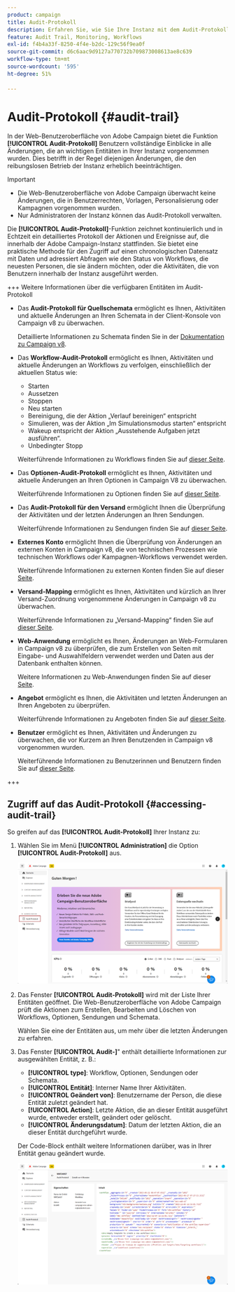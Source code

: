 ```yaml
---
product: campaign
title: Audit-Protokoll
description: Erfahren Sie, wie Sie Ihre Instanz mit dem Audit-Protokoll von Campaign überwachen.
feature: Audit Trail, Monitoring, Workflows
exl-id: f4b4a33f-8250-4f4e-b2dc-129c56f9ea0f
source-git-commit: d6c6aac9d9127a770732b709873008613ae8c639
workflow-type: tm+mt
source-wordcount: '595'
ht-degree: 51%

---
```


# Audit-Protokoll {#audit-trail}

In der Web-Benutzeroberfläche von Adobe Campaign bietet die Funktion **[!UICONTROL Audit-Protokoll]** Benutzern vollständige Einblicke in alle Änderungen, die an wichtigen Entitäten in Ihrer Instanz vorgenommen wurden. Dies betrifft in der Regel diejenigen Änderungen, die den reibungslosen Betrieb der Instanz erheblich beeinträchtigen.

>[!IMPORTANT]
>
>* Die Web-Benutzeroberfläche von Adobe Campaign überwacht keine Änderungen, die in Benutzerrechten, Vorlagen, Personalisierung oder Kampagnen vorgenommen wurden.
>* Nur Administratoren der Instanz können das Audit-Protokoll verwalten.

Die **[!UICONTROL Audit-Protokoll]**-Funktion zeichnet kontinuierlich und in Echtzeit ein detailliertes Protokoll der Aktionen und Ereignisse auf, die innerhalb der Adobe Campaign-Instanz stattfinden. Sie bietet eine praktische Methode für den Zugriff auf einen chronologischen Datensatz mit Daten und adressiert Abfragen wie den Status von Workflows, die neuesten Personen, die sie ändern möchten, oder die Aktivitäten, die von Benutzern innerhalb der Instanz ausgeführt werden.

+++ Weitere Informationen über die verfügbaren Entitäten im Audit-Protokoll

* Das **Audit-Protokoll für Quellschemata** ermöglicht es Ihnen, Aktivitäten und aktuelle Änderungen an Ihren Schemata in der Client-Konsole von Campaign v8 zu überwachen.

  Detaillierte Informationen zu Schemata finden Sie in der [Dokumentation zu Campaign v8](https://experienceleague.adobe.com/de/docs/campaign/campaign-v8/developer/shemas-forms/schemas).

* Das **Workflow-Audit-Protokoll** ermöglicht es Ihnen, Aktivitäten und aktuelle Änderungen an Workflows zu verfolgen, einschließlich der aktuellen Status wie:

   * Starten
   * Aussetzen
   * Stoppen
   * Neu starten
   * Bereinigung, die der Aktion „Verlauf bereinigen“ entspricht
   * Simulieren, was der Aktion „Im Simulationsmodus starten“ entspricht
   * Wakeup entspricht der Aktion „Ausstehende Aufgaben jetzt ausführen“.
   * Unbedingter Stopp

  Weiterführende Informationen zu Workflows finden Sie auf [dieser Seite](../workflows/gs-workflows.md).

* Das **Optionen-Audit-Protokoll** ermöglicht es Ihnen, Aktivitäten und aktuelle Änderungen an Ihren Optionen in Campaign V8 zu überwachen.

  Weiterführende Informationen zu Optionen finden Sie auf [dieser Seite](https://experienceleague.adobe.com/de/docs/campaign-classic/using/installing-campaign-classic/appendices/configuring-campaign-options).

* Das **Audit-Protokoll für den Versand** ermöglicht Ihnen die Überprüfung der Aktivitäten und der letzten Änderungen an Ihren Sendungen.

  Weiterführende Informationen zu Sendungen finden Sie auf [dieser Seite](../msg/gs-deliveries.md).

* **Externes Konto** ermöglicht Ihnen die Überprüfung von Änderungen an externen Konten in Campaign v8, die von technischen Prozessen wie technischen Workflows oder Kampagnen-Workflows verwendet werden.

  Weiterführende Informationen zu externen Konten finden Sie auf dieser [Seite](../administration/external-account.md).

* **Versand-Mapping** ermöglicht es Ihnen, Aktivitäten und kürzlich an Ihrer Versand-Zuordnung vorgenommene Änderungen in Campaign v8 zu überwachen.

  Weiterführende Informationen zu „Versand-Mapping“ finden Sie auf [dieser Seite](https://experienceleague.adobe.com/de/docs/campaign/campaign-v8/audience/add-profiles/target-mappings).

* **Web-Anwendung** ermöglicht es Ihnen, Änderungen an Web-Formularen in Campaign v8 zu überprüfen, die zum Erstellen von Seiten mit Eingabe- und Auswahlfeldern verwendet werden und Daten aus der Datenbank enthalten können.

  Weitere Informationen zu Web-Anwendungen finden Sie auf dieser [Seite](https://experienceleague.adobe.com/de/docs/campaign/campaign-v8/content/webapps).

* **Angebot** ermöglicht es Ihnen, die Aktivitäten und letzten Änderungen an Ihren Angeboten zu überprüfen.

  Weiterführende Informationen zu Angeboten finden Sie auf [dieser Seite](../msg/offers.md).

* **Benutzer** ermöglicht es Ihnen, Aktivitäten und Änderungen zu überwachen, die vor Kurzem an Ihren Benutzenden in Campaign v8 vorgenommen wurden.

  Weiterführende Informationen zu Benutzerinnen und Benutzern finden Sie auf [dieser Seite](https://experienceleague.adobe.com/de/docs/campaign/campaign-v8/offers/interaction-settings/interaction-operators).

+++

## Zugriff auf das Audit-Protokoll {#accessing-audit-trail}

So greifen auf das **[!UICONTROL Audit-Protokoll]** Ihrer Instanz zu:

1. Wählen Sie im Menü **[!UICONTROL Administration]** die Option **[!UICONTROL Audit-Protokoll]** aus.

   ![Screenshot mit dem Menü Administration mit ausgewählter Option „Audit-Protokoll“](assets/audit-trail-1.png)

1. Das Fenster **[!UICONTROL Audit-Protokoll]** wird mit der Liste Ihrer Entitäten geöffnet. Die Web-Benutzeroberfläche von Adobe Campaign prüft die Aktionen zum Erstellen, Bearbeiten und Löschen von Workflows, Optionen, Sendungen und Schemata.

   Wählen Sie eine der Entitäten aus, um mehr über die letzten Änderungen zu erfahren.

1. Das Fenster **[!UICONTROL Audit-]**&quot; enthält detaillierte Informationen zur ausgewählten Entität, z. B.:

   * **[!UICONTROL type]**: Workflow, Optionen, Sendungen oder Schemata.
   * **[!UICONTROL Entität]**: Interner Name Ihrer Aktivitäten.
   * **[!UICONTROL Geändert von]**: Benutzername der Person, die diese Entität zuletzt geändert hat.
   * **[!UICONTROL Action]**: Letzte Aktion, die an dieser Entität ausgeführt wurde, entweder erstellt, geändert oder gelöscht.
   * **[!UICONTROL Änderungsdatum]**: Datum der letzten Aktion, die an dieser Entität durchgeführt wurde.

   Der Code-Block enthält weitere Informationen darüber, was in Ihrer Entität genau geändert wurde.

   ![Screenshot mit dem Fenster „Audit-Entität“ mit detaillierten Informationen zu Änderungen](assets/audit-trail-2.png)